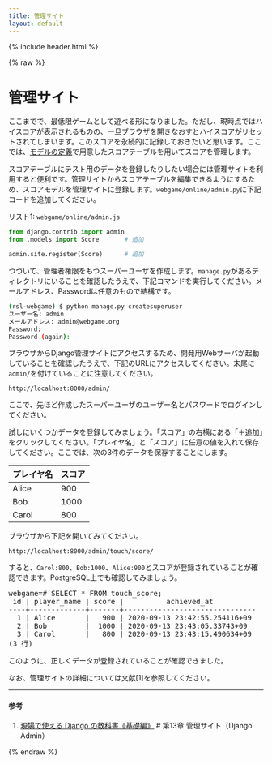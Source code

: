 ```yaml
---
title: 管理サイト
layout: default
---
```


{% include header.html %}

{% raw %}

# 管理サイト

ここまでで、最低限ゲームとして遊べる形になりました。ただし、現時点ではハイスコアが表示されるものの、一旦ブラウザを開きなおすとハイスコアがリセットされてしまいます。このスコアを永続的に記録しておきたいと思います。ここでは、[モデルの定義](11.md)で用意したスコアテーブルを用いてスコアを管理します。

スコアテーブルにテスト用のデータを登録したりしたい場合には管理サイトを利用すると便利です。管理サイトからスコアテーブルを編集できるようにするため、スコアモデルを管理サイトに登録します。`webgame/online/admin.py`に下記コードを追加してください。

リスト1: `webgame/online/admin.js`
```py
from django.contrib import admin
from .models import Score       # 追加

admin.site.register(Score)      # 追加
```

つづいて、管理者権限をもつスーパーユーザを作成します。`manage.py`があるディレクトリにいることを確認したうえで、下記コマンドを実行してください。メールアドレス、Passwordは任意のもので結構です。

```bash
(rsl-webgame) $ python manage.py createsuperuser
ユーザー名: admin
メールアドレス: admin@webgame.org
Password: 
Password (again):
```

ブラウザからDjango管理サイトにアクセスするため、開発用Webサーバが起動していることを確認したうえで、下記のURLにアクセスしてください。末尾に`admin/`を付けていることに注意してください。

`http://localhost:8000/admin/`

ここで、先ほど作成したスーパーユーザのユーザー名とパスワードでログインしてください。

試しにいくつかデータを登録してみましょう。「スコア」の右横にある「＋追加」をクリックしてください。「プレイヤ名」と「スコア」に任意の値を入れて保存してください。ここでは、次の3件のデータを保存することにします。

<table class="table">
 <thead class="thead-dark">
  <tr>
   <th scope="col">プレイヤ名</th>
   <th scope="col">スコア</th>
  </tr>
 </thead>
 <tbody class="">
  <tr>
   <td>Alice</td>
   <td>900</td>
  </tr>
  <tr>
   <td>Bob</td>
   <td>1000</td>
  </tr>
  <tr>
   <td>Carol</td>
   <td>800</td>
  </tr>
 </tbody>
</table>


ブラウザから下記を開いてみてください。

`http://localhost:8000/admin/touch/score/`

すると、`Carol:800`、`Bob:1000`、`Alice:900`とスコアが登録されていることが確認できます。PostgreSQL上でも確認してみましょう。

<pre class="toolbar:2 lang:pgsql decode:true " >
webgame=# SELECT * FROM touch_score;
 id | player_name | score |          achieved_at          
----+-------------+-------+-------------------------------
  1 | Alice       |   900 | 2020-09-13 23:42:55.254116+09
  2 | Bob         |  1000 | 2020-09-13 23:43:05.33743+09
  3 | Carol       |   800 | 2020-09-13 23:43:15.490634+09
(3 行)
</pre>

このように、正しくデータが登録されていることが確認できました。

なお、管理サイトの詳細については文献[1]を参照してください。


<hr>
<h4>参考</h4>
<ol>
<li><a href="https://amzn.to/35xHgkN" target="_blank" rel="noopener noreferrer">現場で使える Django の教科書《基礎編》</a> # 第13章 管理サイト（Django Admin）</li>
</ol>

{% endraw %}
